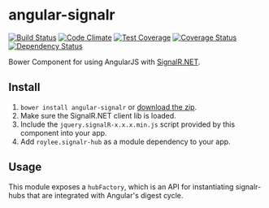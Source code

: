 
# angular-signalr 
[![Build Status](https://travis-ci.org/roylee0704/angular-socket-signalr.svg?branch=master)](https://travis-ci.org/roylee0704/angular-socket-signalr)
[![Code Climate](https://codeclimate.com/github/roylee0704/angular-socket-signalr/badges/gpa.svg)](https://codeclimate.com/github/roylee0704/angular-socket-signalr)
[![Test Coverage](https://codeclimate.com/github/roylee0704/angular-socket-signalr/badges/coverage.svg)](https://codeclimate.com/github/roylee0704/angular-socket-signalr/coverage)
[![Coverage Status](https://coveralls.io/repos/roylee0704/angular-socket-signalr/badge.png?branch=master)](https://coveralls.io/r/roylee0704/angular-socket-signalr?branch=master) 
[![Dependency Status](https://gemnasium.com/roylee0704/angular-socket-signalr.svg)](https://gemnasium.com/roylee0704/angular-socket-signalr)


Bower Component for using AngularJS with [SignalR.NET](http://signalr.net/).


## Install

1. `bower install angular-signalr` or [download the zip](https://github.com/roylee0704/angular-signalr/archive/master.zip).
2. Make sure the SignalR.NET client lib is loaded.
3. Include the `jquery.signalR-x.x.x.min.js` script provided by this component into your app.
4. Add `roylee.signalr-hub` as a module dependency to your app.


## Usage

This module exposes a `hubFactory`, which is an API for instantiating
signalr-hubs that are integrated with Angular's digest cycle.
